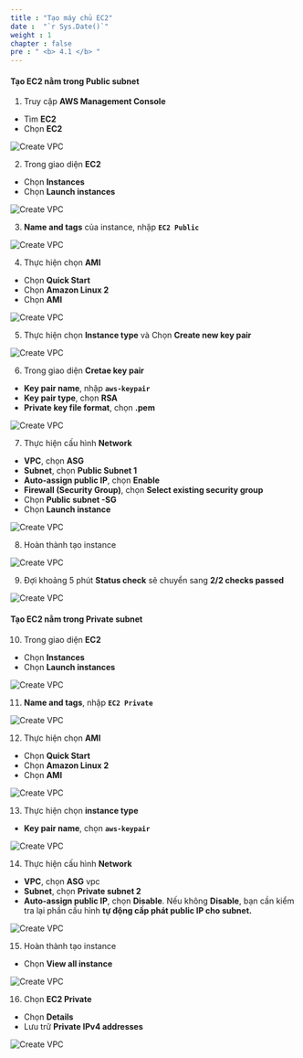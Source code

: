 ```yaml
---
title : "Tạo máy chủ EC2"
date :  "`r Sys.Date()`" 
weight : 1 
chapter : false
pre : " <b> 4.1 </b> "
---
```


#### Tạo EC2 nằm trong Public subnet

1. Truy cập **AWS Management Console**

- Tìm **EC2**
- Chọn **EC2**

![Create VPC](/images/4-CreateEc2Server/4.1-ec2/0001-ec2.png?featherlight=false&width=90pc)

2. Trong giao diện **EC2**

- Chọn **Instances**
- Chọn **Launch instances**

![Create VPC](/images/4-CreateEc2Server/4.1-ec2/0002-ec2.png?featherlight=false&width=90pc)

3. **Name and tags** của instance, nhập **```EC2 Public```**

![Create VPC](/images/4-CreateEc2Server/4.1-ec2/0003-ec2.png?featherlight=false&width=90pc)

4. Thực hiện chọn **AMI**

- Chọn **Quick Start**
- Chọn **Amazon Linux 2**
- Chọn **AMI**

![Create VPC](/images/4-CreateEc2Server/4.1-ec2/0004-ec2.png?featherlight=false&width=90pc)

5. Thực hiện chọn **Instance type** và Chọn **Create new key pair**

![Create VPC](/images/4-CreateEc2Server/4.1-ec2/0005-ec2.png?featherlight=false&width=90pc)

6. Trong giao diện **Cretae key pair**

- **Key pair name**, nhập **```aws-keypair```**
- **Key pair type**, chọn **RSA**
- **Private key file format**, chọn **.pem**

![Create VPC](/images/4-CreateEc2Server/4.1-ec2/0007-ec2.png?featherlight=false&width=90pc)

7.  Thực hiện cấu hình **Network**

- **VPC**, chọn **ASG**
- **Subnet**, chọn **Public Subnet 1**
- **Auto-assign public IP**, chọn **Enable**
- **Firewall (Security Group)**, chọn **Select existing security group**
- Chọn **Public subnet -SG**
- Chọn **Launch instance**

![Create VPC](/images/4-CreateEc2Server/4.1-ec2/0006-ec2.png?featherlight=false&width=90pc)

8. Hoàn thành tạo instance

![Create VPC](/images/4-CreateEc2Server/4.1-ec2/0008-ec2.png?featherlight=false&width=90pc)

9. Đợi khoảng 5 phút **Status check** sẽ chuyển sang **2/2 checks passed**

![Create VPC](/images/4-CreateEc2Server/4.1-ec2/0009-ec2.png?featherlight=false&width=90pc)

#### Tạo EC2 nằm trong Private subnet

10. Trong giao diện **EC2**

- Chọn **Instances**
- Chọn **Launch instances**

![Create VPC](/images/4-CreateEc2Server/4.1-ec2/00010-ec2.png?featherlight=false&width=90pc)

11. **Name and tags**, nhập **```EC2 Private```**

![Create VPC](/images/4-CreateEc2Server/4.1-ec2/00011-ec2.png?featherlight=false&width=90pc)

12. Thực hiện chọn **AMI**

- Chọn **Quick Start**
- Chọn **Amazon Linux 2**
- Chọn **AMI**

![Create VPC](/images/4-CreateEc2Server/4.1-ec2/00012-ec2.png?featherlight=false&width=90pc)

13. Thực hiện chọn **instance type**

- **Key pair name**, chọn **```aws-keypair```**

![Create VPC](/images/4-CreateEc2Server/4.1-ec2/00013-ec2.png?featherlight=false&width=90pc)

14. Thực hiện cấu hình **Network**

- **VPC**, chọn **ASG** vpc
- **Subnet**, chọn **Private subnet 2**
- **Auto-assign public IP**, chọn **Disable**. Nếu không **Disable**, bạn cần kiểm tra lại phần cấu hình **tự động cấp phát public IP cho subnet.** 

![Create VPC](/images/4-CreateEc2Server/4.1-ec2/00014-ec2.png?featherlight=false&width=90pc)

15. Hoàn thành tạo instance

- Chọn **View all instance**

![Create VPC](/images/4-CreateEc2Server/4.1-ec2/00015-ec2.png?featherlight=false&width=90pc)

16. Chọn **EC2 Private**

- Chọn **Details**
- Lưu trữ **Private IPv4 addresses**


![Create VPC](/images/4-CreateEc2Server/4.1-ec2/00016-ec2.png?featherlight=false&width=90pc)

